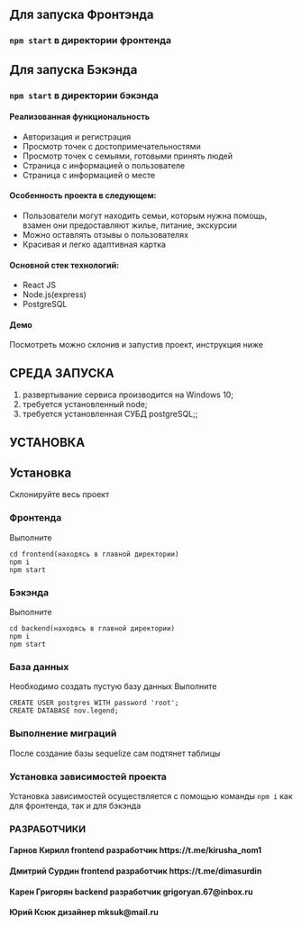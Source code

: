 
## Для запуска Фронтэнда
### `npm start` в директории фронтенда

## Для запуска Бэкэнда
### `npm start` в директории бэкэнда

<h4>Реализованная функциональность</h4>
<ul>
    <li>Авторизация и регистрация</li>
    <li>Просмотр точек с достопримечательностями</li>
    <li>Просмотр точек с семьями, готовыми принять людей</li>
    <li>Страница с информацией о пользователе</li>
    <li>Страница с информацией о месте</li>
</ul> 
<h4>Особенность проекта в следующем:</h4>
<ul>
 <li>Пользователи могут находить семьи, которым нужна помощь, взамен они предоставляют жилье, питание, экскурсии</li>
 <li>Можно оставлять отзывы о пользователях</li>
 <li>Красивая и легко адаптивная картка</li>  
 </ul>
<h4>Основной стек технологий:</h4>
<ul>
    <li>React JS</li> 
    <li>Node.js(express)</li> 
    <li>PostgreSQL</li> 
 </ul>
<h4>Демо</h4>
<p>Посмотреть можно склонив и запустив проект, инструкция ниже</p>

СРЕДА ЗАПУСКА
------------
1) развертывание сервиса производится на Windows 10;
2) требуется установленный node;
3) требуется установленная СУБД postgreSQL;;


УСТАНОВКА
------------
## Установка 
Склонируйте весь проект
### Фронтенда

Выполните 
~~~
cd frontend(находясь в главной директории)
npm i
npm start
~~~

### Бэкэнда

Выполните 
~~~
cd backend(находясь в главной директории)
npm i
npm start
~~~
### База данных

Необходимо создать пустую базу данных
Выполните
~~~
CREATE USER postgres WITH password 'root';
CREATE DATABASE nov.legend;
~~~
### Выполнение миграций

После создание базы sequelize сам подтянет таблицы

### Установка зависимостей проекта

Установка зависимостей осуществляется с помощью команды `npm i` как для фронтенда, так и для бэкэнда

### РАЗРАБОТЧИКИ

<h4>Гарнов Кирилл frontend разработчик https://t.me/kirusha_nom1 </h4>
<h4>Дмитрий Сурдин frontend разработчик https://t.me/dimasurdin </h4>
<h4>Карен Григорян backend разработчик grigoryan.67@inbox.ru </h4>
<h4>Юрий Ксюк дизайнер mksuk@mail.ru </h4>